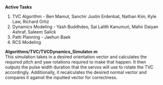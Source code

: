 **Active Tasks**

1. TVC Algorithm - Ben Mamut, Sanchir Justin Erdenbat, Nathan Kim, Kyle Law, Richard Ortiz
2. Dynamics Modeling - Yash Buddhdeo, Sai Lalith Kanumuri, Mahir Daiyan Ashraf, Saleem Salick
3. Path Planning - Jaehun Baek
4. RCS Modeling

**Algorithms/TVC/TVCDynamics_Simulator.m**  
This simulation takes in a desired orientation vector and calculates the required pitch and yaw rotations required to make that happen. 
It then outputs the pulse width duration that the servos will use to rotate the TVC accordingly. 
Additionally, it recalculates the desired normal vector and compares it against the inputted vector for correctness.
